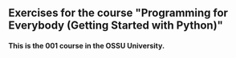 ## Exercises for the course "Programming for Everybody (Getting Started with Python)"

#### This is the 001 course in the OSSU University. 